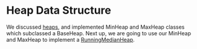 # Heap Data Structure

We discussed [heaps](https://en.wikipedia.org/wiki/Heap_(data_structure)), and implemented MinHeap and MaxHeap classes which subclassed a BaseHeap. Next up, we are going to use our MinHeap and MaxHeap to implement a [RunningMedianHeap](https://www.hackerrank.com/challenges/find-the-running-median/problem).
